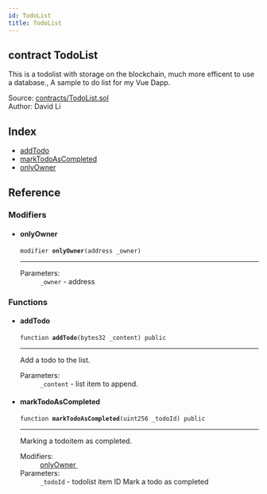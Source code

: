 ```yaml
---
id: TodoList
title: TodoList
---
```


<div class="contract-doc"><div class="contract"><h2 class="contract-header"><span class="contract-kind">contract</span> TodoList</h2><p class="description">This is a todolist with storage on the blockchain, much more efficent to use a database., A sample to do list for my Vue Dapp.</p><div class="source">Source: <a href="https://github.com/FriendlyUser/solidity-smart-contracts//blob/v0.2.0/contracts/TodoList.sol" target="_blank">contracts/TodoList.sol</a></div><div class="author">Author: David Li</div></div><div class="index"><h2>Index</h2><ul><li><a href="TodoList.html#addTodo">addTodo</a></li><li><a href="TodoList.html#markTodoAsCompleted">markTodoAsCompleted</a></li><li><a href="TodoList.html#onlyOwner">onlyOwner</a></li></ul></div><div class="reference"><h2>Reference</h2><div class="modifiers"><h3>Modifiers</h3><ul><li><div class="item modifier"><span id="onlyOwner" class="anchor-marker"></span><h4 class="name">onlyOwner</h4><div class="body"><code class="signature">modifier <strong>onlyOwner</strong><span>(address _owner) </span></code><hr/><dl><dt><span class="label-parameters">Parameters:</span></dt><dd><div><code>_owner</code> - address</div></dd></dl></div></div></li></ul></div><div class="functions"><h3>Functions</h3><ul><li><div class="item function"><span id="addTodo" class="anchor-marker"></span><h4 class="name">addTodo</h4><div class="body"><code class="signature">function <strong>addTodo</strong><span>(bytes32 _content) </span><span>public </span></code><hr/><div class="description"><p>Add a todo to the list.</p></div><dl><dt><span class="label-parameters">Parameters:</span></dt><dd><div><code>_content</code> - list item to append.</div></dd></dl></div></div></li><li><div class="item function"><span id="markTodoAsCompleted" class="anchor-marker"></span><h4 class="name">markTodoAsCompleted</h4><div class="body"><code class="signature">function <strong>markTodoAsCompleted</strong><span>(uint256 _todoId) </span><span>public </span></code><hr/><div class="description"><p>Marking a todoitem as completed.</p></div><dl><dt><span class="label-modifiers">Modifiers:</span></dt><dd><a href="TodoList.html#onlyOwner">onlyOwner </a></dd><dt><span class="label-parameters">Parameters:</span></dt><dd><div><code>_todoId</code> - todolist item ID   Mark a todo as completed</div></dd></dl></div></div></li></ul></div></div></div>
